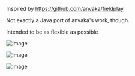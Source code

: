 Inspired by https://github.com/anvaka/fieldplay

Not exactly a Java port of anvaka's work, though.

Intended to be as flexible as possible

![image](https://github.com/Soham-Saha/VectorFieldSimulator/assets/127578105/10a655d7-7348-4612-bed8-a9459024e685)

![image](https://github.com/Soham-Saha/VectorFieldSimulator/assets/127578105/1f8ff17f-c61d-4c21-b417-3c99188ce978)

![image](https://github.com/Soham-Saha/VectorFieldSimulator/assets/127578105/f4d8fe3f-8546-45e2-be97-1943d7834ce7)





